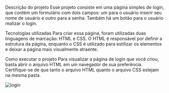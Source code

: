 Descrição do projeto
Esse projeto consiste em uma página simples de login, que contém um formulário com dois campos: um para o usuário inserir seu nome de usuário e outro para a senha. Também há um botão para o usuário realizar o login.

Tecnologias utilizadas
Para criar essa página, foram utilizadas duas linguagens de marcação: HTML e CSS. O HTML é responsável por definir a estrutura da página, enquanto o CSS é utilizado para estilizar os elementos e deixar a página mais visualmente atraente.

Como executar o projeto
Para visualizar a página de login que você criou, basta abrir o arquivo HTML em um navegador de sua preferência. Certifique-se de que tanto o arquivo HTML quanto o arquivo CSS estejam na mesma pasta.

![login](https://user-images.githubusercontent.com/116897859/222454390-2f1156f4-256f-4767-8f90-d7198b128809.png)
